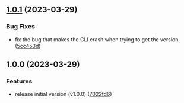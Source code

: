 ## [1.0.1](https://github.com/haru52/convertflac/compare/v1.0.0...v1.0.1) (2023-03-29)


### Bug Fixes

* fix the bug that makes the CLI crash when trying to get the version ([5cc453d](https://github.com/haru52/convertflac/commit/5cc453db8ebf9674ab081067226f8a850f023522))

## 1.0.0 (2023-03-29)


### Features

* release initial version (v1.0.0) ([7022fd6](https://github.com/haru52/convertflac/commit/7022fd66a026555c2f8c7dd382da82f2268e815e))
